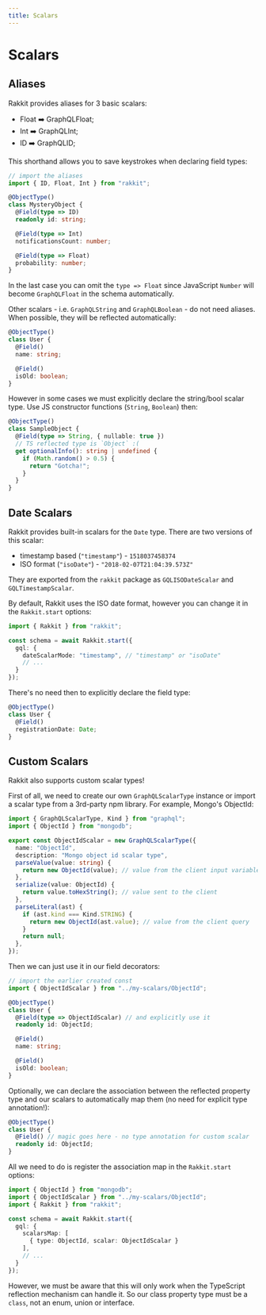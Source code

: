 ```yaml
---
title: Scalars
---
```


# Scalars

## Aliases

Rakkit provides aliases for 3 basic scalars:

- Float :arrow_right: GraphQLFloat;
- Int :arrow_right: GraphQLInt;
- ID :arrow_right: GraphQLID;

This shorthand allows you to save keystrokes when declaring field types:

```typescript
// import the aliases
import { ID, Float, Int } from "rakkit";

@ObjectType()
class MysteryObject {
  @Field(type => ID)
  readonly id: string;

  @Field(type => Int)
  notificationsCount: number;

  @Field(type => Float)
  probability: number;
}
```

In the last case you can omit the `type => Float` since JavaScript `Number` will become `GraphQLFloat` in the schema automatically.

Other scalars - i.e. `GraphQLString` and `GraphQLBoolean` - do not need aliases. When possible, they will be reflected automatically:

```typescript
@ObjectType()
class User {
  @Field()
  name: string;

  @Field()
  isOld: boolean;
}
```

However in some cases we must explicitly declare the string/bool scalar type. Use JS constructor functions (`String`, `Boolean`) then:

```typescript
@ObjectType()
class SampleObject {
  @Field(type => String, { nullable: true })
  // TS reflected type is `Object` :(
  get optionalInfo(): string | undefined {
    if (Math.random() > 0.5) {
      return "Gotcha!";
    }
  }
}
```

## Date Scalars

Rakkit provides built-in scalars for the `Date` type. There are two versions of this scalar:

- timestamp based (`"timestamp"`) - `1518037458374`
- ISO format (`"isoDate"`) - `"2018-02-07T21:04:39.573Z"`

They are exported from the `rakkit` package as `GQLISODateScalar` and `GQLTimestampScalar`.

By default, Rakkit uses the ISO date format, however you can change it in the `Rakkit.start` options:

```typescript
import { Rakkit } from "rakkit";

const schema = await Rakkit.start({
  gql: {
    dateScalarMode: "timestamp", // "timestamp" or "isoDate"
    // ...
  }
});
```

There's no need then to explicitly declare the field type:

```typescript
@ObjectType()
class User {
  @Field()
  registrationDate: Date;
}
```

## Custom Scalars

Rakkit also supports custom scalar types!

First of all, we need to create our own `GraphQLScalarType` instance or import a scalar type from a 3rd-party npm library. For example, Mongo's ObjectId:

```typescript
import { GraphQLScalarType, Kind } from "graphql";
import { ObjectId } from "mongodb";

export const ObjectIdScalar = new GraphQLScalarType({
  name: "ObjectId",
  description: "Mongo object id scalar type",
  parseValue(value: string) {
    return new ObjectId(value); // value from the client input variables
  },
  serialize(value: ObjectId) {
    return value.toHexString(); // value sent to the client
  },
  parseLiteral(ast) {
    if (ast.kind === Kind.STRING) {
      return new ObjectId(ast.value); // value from the client query
    }
    return null;
  },
});
```

Then we can just use it in our field decorators:

```typescript
// import the earlier created const
import { ObjectIdScalar } from "../my-scalars/ObjectId";

@ObjectType()
class User {
  @Field(type => ObjectIdScalar) // and explicitly use it
  readonly id: ObjectId;

  @Field()
  name: string;

  @Field()
  isOld: boolean;
}
```

Optionally, we can declare the association between the reflected property type and our scalars to automatically map them (no need for explicit type annotation!):

```typescript
@ObjectType()
class User {
  @Field() // magic goes here - no type annotation for custom scalar
  readonly id: ObjectId;
}
```

All we need to do is register the association map in the `Rakkit.start` options:

```typescript
import { ObjectId } from "mongodb";
import { ObjectIdScalar } from "../my-scalars/ObjectId";
import { Rakkit } from "rakkit";

const schema = await Rakkit.start({
  gql: {
    scalarsMap: [
      { type: ObjectId, scalar: ObjectIdScalar }
    ],
    // ...
  }
});
```

However, we must be aware that this will only work when the TypeScript reflection mechanism can handle it. So our class property type must be a `class`, not an enum, union or interface.
